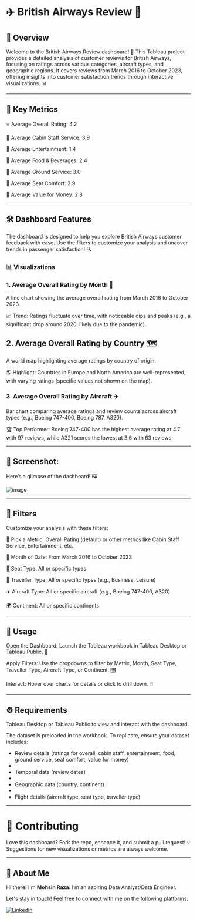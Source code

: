 # ✈️ British Airways Review 🛫


## 🌟 Overview

Welcome to the British Airways Review dashboard! 🛬 This Tableau project provides a detailed analysis of customer reviews for British Airways, focusing on ratings across various categories, aircraft types, and geographic regions. It covers reviews from March 2016 to October 2023, offering insights into customer satisfaction trends through interactive visualizations. 📊

---

## 🔑 Key Metrics

⭐ Average Overall Rating: 4.2  

👥 Average Cabin Staff Service: 3.9  

🎥 Average Entertainment: 1.4  

🍴 Average Food & Beverages: 2.4  

🛬 Average Ground Service: 3.0 

💺 Average Seat Comfort: 2.9  

💸 Average Value for Money: 2.8

---

## 🛠️ Dashboard Features

The dashboard is designed to help you explore British Airways customer feedback with ease. Use the filters to customize your analysis and uncover trends in passenger satisfaction! 🔍


### 📊 Visualizations


### 1. Average Overall Rating by Month 📅  

A line chart showing the average overall rating from March 2016 to October 2023.  

📈 Trend: Ratings fluctuate over time, with noticeable dips and peaks (e.g., a significant drop around 2020, likely due to the pandemic).


## 2. Average Overall Rating by Country 🗺️  

A world map highlighting average ratings by country of origin. 

🌎 Highlight: Countries in Europe and North America are well-represented, with varying ratings (specific values not shown on the map).


### 3. Average Overall Rating by Aircraft ✈️  

Bar chart comparing average ratings and review counts across aircraft types (e.g., Boeing 747-400, Boeing 787, A320).  

🏆 Top Performer: Boeing 747-400 has the highest average rating at 4.7 with 97 reviews, while A321 scores the lowest at 3.6 with 63 reviews.

---

## 🎨 Screenshot:

Here’s a glimpse of the dashboard! 🖼️  

![image](https://github.com/user-attachments/assets/59d4d6a7-a016-4b4d-9e50-fddbb500cd3b)

---

## 🧩 Filters

Customize your analysis with these filters:  

📏 Pick a Metric: Overall Rating (default) or other metrics like Cabin Staff Service, Entertainment, etc.  

📅 Month of Date: From March 2016 to October 2023  

💺 Seat Type: All or specific types  

👤 Traveller Type: All or specific types (e.g., Business, Leisure)  

✈️ Aircraft Type: All or specific aircraft (e.g., Boeing 747-400, A320) 

🌍 Continent: All or specific continents

---

## 🚀 Usage

Open the Dashboard: Launch the Tableau workbook in Tableau Desktop or Tableau Public. 📂  

Apply Filters: Use the dropdowns to filter by Metric, Month, Seat Type, Traveller Type, Aircraft Type, or Continent. 🎛️ 

Interact: Hover over charts for details or click to drill down. 🖱️

---

## ⚙️ Requirements

Tableau Desktop or Tableau Public to view and interact with the dashboard.  

The dataset is preloaded in the workbook. To replicate, ensure your dataset includes: 

  - Review details (ratings for overall, cabin staff, entertainment, food, ground service, seat comfort, value for money)
  - 
  - Temporal data (review dates)
  - 
  - Geographic data (country, continent)
  - 
  - Flight details (aircraft type, seat type, traveller type)

---

# 🤝 Contributing

Love this dashboard? Fork the repo, enhance it, and submit a pull request! 💡 Suggestions for new visualizations or metrics are always welcome.  

---

## 🌟 About Me

Hi there! I'm **Mohsin Raza**. I’m an aspiring Data Analyst/Data Engineer.

Let's stay in touch! Feel free to connect with me on the following platforms:

[![LinkedIn](https://img.shields.io/badge/LinkedIn-0077B5?style=for-the-badge&logo=linkedin&logoColor=white)](https://www.linkedin.com/in/mohsin--raza/)

